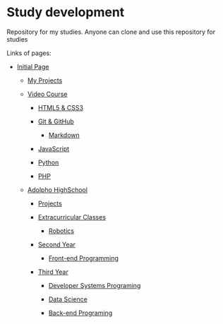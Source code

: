 # Study development

Repository for my studies. Anyone can clone and use this repository for studies

Links of pages:

- [Initial Page](https://jlbbarco.github.io/study/index.html)

  - [My Projects](https://jlbbarco.github.io/study/meus_projetos/meus_projetos.html)

  - [Video Course](https://jlbbarco.github.io/study/cursoemvideo/cursoemvideo.html)

    - [HTML5 & CSS3](https://jlbbarco.github.io/study/cursoemvideo/html-css/html-css.html)

    - [Git & GitHub](https://jlbbarco.github.io/study/cursoemvideo/git-github/git-github.html)

      - [Markdown](https://jlbbarco.github.io/study/cursoemvideo/git-github/markdown/markdown.html)

    - [JavaScript](https://jlbbarco.github.io/study/cursoemvideo/javascript/javascript.html)

    - [Python](https://jlbbarco.github.io/study/cursoemvideo/python/python.html)

    - [PHP](https://jlbbarco.github.io/study/cursoemvideo/php/php.html)

  - [Adolpho HighSchool](https://jlbbarco.github.io/study/colegio_adolpho/colegio_adolpho.html)

    - [Projects](https://jlbbarco.github.io/study/colegio_adolpho/projetos/projetos.html)

    - [Extracurricular Classes](https://jlbbarco.github.io/study/colegio_adolpho/aulas_extracurriculares/aulas_extracurriculares.html)

      - [Robotics](https://jlbbarco.github.io/study/colegio_adolpho/aulas_extracurriculares/robotica/robotica.html)

    - [Second Year](https://jlbbarco.github.io/study/colegio_adolpho/2_serie/2_serie.html)

      - [Front-end Programming](https://jlbbarco.github.io/study/colegio_adolpho/2_serie/programacao_front-end/programacao_front-end.html)

    - [Third Year](https://jlbbarco.github.io/study/colegio_adolpho/3_serie/3_serie.html)

      - [Developer Systems Programing](https://jlbbarco.github.io/study/colegio_adolpho/3_serie/programacao_desenvolvimento_sistemas/programacao_desenvolvimento_sistemas.html)

      - [Data Science](https://jlbbarco.github.io/study/colegio_adolpho/3_serie/ciencias_dados/ciencias_dados.html)

      - [Back-end Programing](https://jlbbarco.github.io/study/colegio_adolpho/3_serie/programacao_back-end/programacao_back-end.html)
